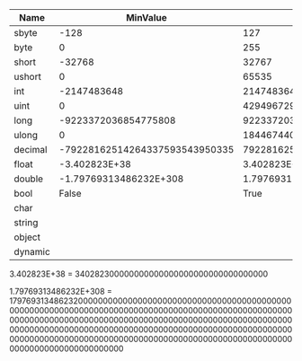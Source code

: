 | Name | MinValue | MaxValue | Type |
|---|---|---|---|
| sbyte | -128 | 127 | System.SByte |
| byte | 0 | 255 | System.Byte |
| short | -32768 | 32767 | System.Int16 |
| ushort | 0 | 65535 | System.UInt16 |
| int | -2147483648 | 2147483647 | System.Int32 |
| uint | 0 | 4294967295 | System.UInt32 |
| long | -9223372036854775808 | 9223372036854775807 | System.Int64 |
| ulong | 0 | 18446744073709551615 | System.UInt64 |
| decimal | -79228162514264337593543950335 | 79228162514264337593543950335 | System.Decimal |
| float | -3.402823E+38 | 3.402823E+38 | System.Single |
| double | -1.79769313486232E+308 | 1.79769313486232E+308 | System.Double |
| bool | False | True | System.Boolean |
| char |  |  | System.Char |
| string |  |  | System.String |
| object |  |  | System.Object |
| dynamic |  |  |  |

3.402823E+38 = 340282300000000000000000000000000000000

1.79769313486232E+308 = 179769313486232000000000000000000000000000000000000000000000000000000000000000000000000000000000000000000000000000000000000000000000000000000000000000000000000000000000000000000000000000000000000000000000000000000000000000000000000000000000000000000000000000000000000000000000000000000000000000000000000000000
